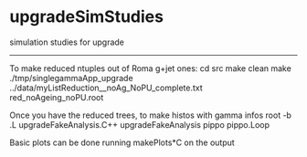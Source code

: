 upgradeSimStudies
=================

simulation studies for upgrade



--------------------------------------------
To make reduced ntuples out of Roma g+jet ones:
cd src
make clean
make
./tmp/singlegammaApp_upgrade ../data/myListReduction__noAg_NoPU_complete.txt red_noAgeing_noPU.root

Once you have the reduced trees, to make histos with gamma infos
root -b
.L upgradeFakeAnalysis.C++
upgradeFakeAnalysis pippo
pippo.Loop

Basic plots can be done running makePlots*C on the output